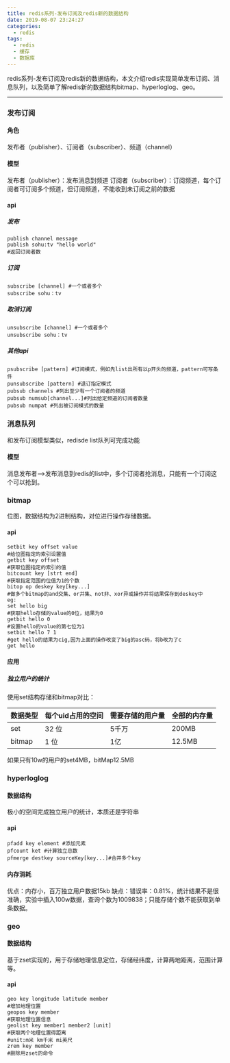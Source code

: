 ```yaml
---
title: redis系列-发布订阅及redis新的数据结构
date: 2019-08-07 23:24:27
categories:
  - redis
tags:
  - redis
  - 缓存
  - 数据库
---
```


redis系列-发布订阅及redis新的数据结构，本文介绍redis实现简单发布订阅、消息队列，以及简单了解redis新的数据结构bitmap、hyperloglog、geo。
<!-- more -->


------------

### 发布订阅
#### 角色
发布者（publisher）、订阅者（subscriber）、频道（channel）
#### 模型
发布者（publisher）：发布消息到频道
订阅者（subscriber）：订阅频道，每个订阅者可订阅多个频道，但订阅频道，不能收到未订阅之前的数据
#### api
##### 发布
```shell
publish channel message
publish sohu:tv "hello world"
#返回订阅者数
```
##### 订阅
```shell
subscribe [channel] #一个或者多个
subscribe sohu：tv
```
##### 取消订阅
```shell
unsubscribe [channel] #一个或者多个
unsubscribe sohu：tv
```
##### 其他api
```shell
psubscribe [pattern] #订阅模式，例如先list出所有以p开头的频道，pattern可写条件
punsubscribe [pattern] #退订指定模式
pubsub channels #列出至少有一个订阅者的频道
pubsub numsub[channel...]#列出给定频道的订阅者数量
pubsub numpat #列出被订阅模式的数量
```

### 消息队列
和发布订阅模型类似，redisde list队列可完成功能
#### 模型
消息发布者-->发布消息到redis的list中，多个订阅者抢消息，只能有一个订阅这个可以抢到。

### bitmap
位图，数据结构为2进制结构，对位进行操作存储数据。
#### api
```shell
setbit key offset value
#给位图指定的索引设置值
getbit key offset
#获取位图指定的索引的值
bitcount key [strt end]
#获取指定范围的位值为1的个数
bitop op deskey key[key...]
#做多个bitmap的and交集、or并集、not非、xor异或操作并将结果保存到deskey中
eg:
set hello big
#获取hello存储的value的0位，结果为0
getbit hello 0
#设置hello的value的第七位为1
setbit hello 7 1
#get hello的结果为cig,因为上面的操作改变了big的asc码，将b改为了c
get hello

```
#### 应用
##### 独立用户的统计
使用set结构存储和bitmap对比：

|  数据类型 | 每个uid占用的空间  | 需要存储的用户量  | 全部的内存量  |
| ------------ | ------------ | ------------ | ------------ |
|  set |  32 位| 5千万  |  200MB |
| bitmap  | 1 位 | 1亿  |  12.5MB |
如果只有10w的用户的set4MB，bitMap12.5MB

### hyperloglog
#### 数据结构
极小的空间完成独立用户的统计，本质还是字符串
#### api
```shell
pfadd key element #添加元素
pfcount ket #计算独立总数
pfmerge destkey sourceKey[key...]#合并多个key
```
#### 内存消耗
优点：内存小，百万独立用户数据15kb
缺点：错误率：0.81%，统计结果不是很准确，实验中插入100w数据，查询个数为1009838；只能存储个数不能获取到单条数据。

### geo
#### 数据结构
基于zset实现的，用于存储地理信息定位，存储经纬度，计算两地距离，范围计算等。
#### api
```shell
geo key longitude latitude member
#增加地理位置
geopos key member
#获取地理位置信息
geolist key member1 member2 [unit]
#获取两个地理位置得距离
#unit:m米 km千米 mi英尺
zrem key member
#删除用zset的命令
```


